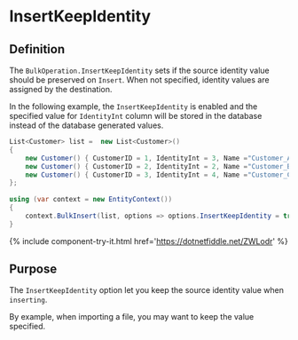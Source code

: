 # InsertKeepIdentity

## Definition

The `BulkOperation.InsertKeepIdentity` sets if the source identity value should be preserved on `Insert`. When not specified, identity values are assigned by the destination.

In the following example, the `InsertKeepIdentity` is enabled and the specified value for `IdentityInt` column will be stored in the database instead of the database generated values. 
```csharp
List<Customer> list =  new List<Customer>() 
{
    new Customer() { CustomerID = 1, IdentityInt = 3, Name ="Customer_A" }, 
    new Customer() { CustomerID = 2, IdentityInt = 2, Name ="Customer_B" }, 
    new Customer() { CustomerID = 3, IdentityInt = 4, Name ="Customer_C" }
};
				
using (var context = new EntityContext())
{
    context.BulkInsert(list, options => options.InsertKeepIdentity = true);
}
```
{% include component-try-it.html href='https://dotnetfiddle.net/ZWLodr' %}

## Purpose
The `InsertKeepIdentity` option let you keep the source identity value when `inserting`.

By example, when importing a file, you may want to keep the value specified.
